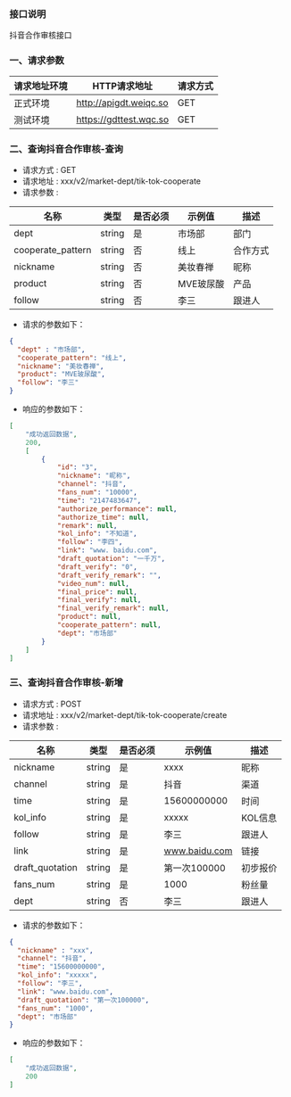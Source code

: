 ### 接口说明
抖音合作审核接口

### 一、请求参数

请求地址环境	|HTTP请求地址|请求方式
---|---|---
正式环境	|http://apigdt.weiqc.so| GET
测试环境    |https://gdttest.wqc.so | GET

### 二、查询抖音合作审核-查询
- 请求方式 : GET
- 请求地址 : xxx/v2/market-dept/tik-tok-cooperate
- 请求参数 : 

名称 | 类型 | 是否必须 | 示例值 | 描述
---|---|---|--- |---
dept|string|是|市场部|部门
cooperate_pattern|string|否|线上|合作方式
nickname|string|否|美妆春禅|昵称
product|string|否|MVE玻尿酸|产品
follow|string|否|李三|跟进人
- 请求的参数如下：
```json
{
  "dept" : "市场部",
  "cooperate_pattern": "线上",
  "nickname": "美妆春禅",
  "product": "MVE玻尿酸",
  "follow": "李三"
}
```

- 响应的参数如下：

```json
[
    "成功返回数据",
    200,
    [
        {
            "id": "3",
            "nickname": "昵称",
            "channel": "抖音",
            "fans_num": "10000",
            "time": "2147483647",
            "authorize_performance": null,
            "authorize_time": null,
            "remark": null,
            "kol_info": "不知道",
            "follow": "李四",
            "link": "www. baidu.com",
            "draft_quotation": "一千万",
            "draft_verify": "0",
            "draft_verify_remark": "",
            "video_num": null,
            "final_price": null,
            "final_verify": null,
            "final_verify_remark": null,
            "product": null,
            "cooperate_pattern": null,
            "dept": "市场部"
        }
    ]
]
```


### 三、查询抖音合作审核-新增
- 请求方式 : POST
- 请求地址 : xxx/v2/market-dept/tik-tok-cooperate/create
- 请求参数 : 

名称 | 类型 | 是否必须 | 示例值 | 描述
---|---|---|--- |---
nickname|string|是|xxxx|昵称
channel|string|是|抖音|渠道
time|string|是|15600000000|时间
kol_info|string|是|xxxxx|KOL信息
follow|string|是|李三|跟进人
link|string|是|www.baidu.com|链接
draft_quotation|string|是|第一次100000|初步报价
fans_num|string|是|1000|粉丝量
dept|string|否|李三|跟进人
- 请求的参数如下：
```json
{
  "nickname" : "xxx",
  "channel": "抖音",
  "time": "15600000000",
  "kol_info": "xxxxx",
  "follow": "李三",
  "link": "www.baidu.com",
  "draft_quotation": "第一次100000",
  "fans_num": "1000",
  "dept": "市场部"
}
```

- 响应的参数如下：

```json
[
    "成功返回数据",
    200
]
```



